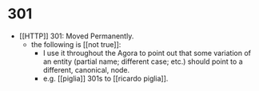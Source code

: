 # 301

- [[HTTP]] 301: Moved Permanently.
  - the following is [[not true]]:
    - I use it throughout the Agora to point out that some variation of an entity (partial name; different case; etc.) should point to a different, canonical, node.
    - e.g. [[piglia]] 301s to [[ricardo piglia]].



